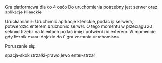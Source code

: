 Gra platformowa dla do 4 osób
Do uruchomienia potrzebny jest serwer oraz aplikacje klienckie


Uruchamianie:
Uruchomić aplikacje klienckie, podac ip serwera, potwierdzić enterem
Uruchomić serwer. O tego momentu w przeciągu 20 sekund trzeba na klientach podać imię i potwierdzić enterem.
W momencie gdy licznik czasu dojdzie do 0 gra zostanie uruchomiona.




Poruszanie się:

spacja-skok
strzałki-prawo,lewo
enter-strzał
